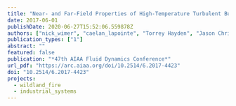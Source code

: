 ```yaml
---
title: "Near- and Far-Field Properties of High-Temperature Turbulent Buoyant Jets"
date: 2017-06-01
publishDate: 2020-06-27T15:52:06.559878Z
authors: ["nick_wimer", "caelan_lapointe", "Torrey Hayden", "Jason Christopher", "Alexei Poludnenko", "Gregory Rieker", "peter_hamlington"]
publication_types: ["1"]
abstract: ""
featured: false
publication: "*47th AIAA Fluid Dynamics Conference*"
url_pdf: "https://arc.aiaa.org/doi/10.2514/6.2017-4423"
doi: "10.2514/6.2017-4423"
projects:
  - wildland_fire
  - industrial_systems
---
```


